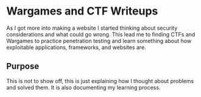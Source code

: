 # Wargames and CTF Writeups
As I got more into making a website I started thinking about security considerations and what could go wrong. This lead me to finding CTFs and Wargames to practice penetration testing and learn something about how exploitable applications, frameworks, and websites are.

## Purpose
This is not to show off, this is just explaining how I thought about problems and solved them. It is also documenting my learning process.
